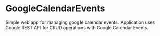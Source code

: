 # GoogleCalendarEvents
Simple web app for managing google calendar events.
Application uses Google REST API for CRUD operations with Google Calendar Events.  
